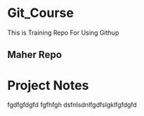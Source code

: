 # Git_Course
This is Training Repo For Using Githup

## Maher Repo
# Project Notes
fgdfgfdgfd
fgfhfgh
dsfnlsdnlfgdfslgklfgfdgfd
